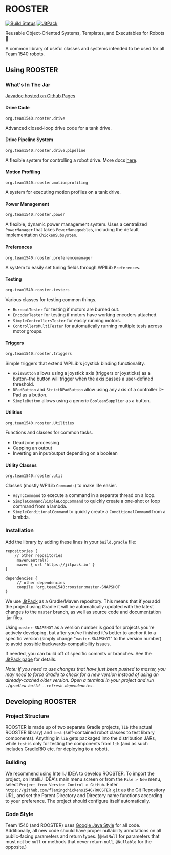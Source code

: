 # ROOSTER 
[![Build Status](https://travis-ci.org/flamingchickens1540/ROOSTER.svg?branch=master)](https://travis-ci.org/flamingchickens1540/ROOSTER)
[![JitPack](https://jitpack.io/v/org.team1540/rooster.svg)](https://jitpack.io/#org.team1540/rooster)

Reusable Object-Oriented Systems, Templates, and Executables for Robots 🐓

A common library of useful classes and systems intended to be used for all Team 1540 robots.

## Using ROOSTER

### What's In The Jar

[Javadoc hosted on Github Pages](https://flamingchickens1540.github.io/ROOSTER)

#### Drive Code

`org.team1540.rooster.drive`

Advanced closed-loop drive code for a tank drive.

#### Drive Pipeline System

`org.team1540.rooster.drive.pipeline`

A flexible system for controlling a robot drive. More docs [here](docs/Drive%20Pipelines.md).

#### Motion Profiling

`org.team1540.rooster.motionprofiling`

A system for executing motion profiles on a tank drive.

#### Power Management

`org.team1540.rooster.power`

A flexible, dynamic power management system. Uses a centralized `PowerManager` that takes `PowerManageable`s, including the default implementation `ChickenSubsystem`.

#### Preferences

`org.team1540.rooster.preferencemanager`

A system to easily set tuning fields through WPILib `Preferences`.

#### Testing

`org.team1540.rooster.testers`

Various classes for testing common things.
- `BurnoutTester` for testing if motors are burned out.
- `EncoderTester` for testing if motors have working encoders attached.
- `SimpleControllersTester` for easily running motors.
- `ControllersMultiTester` for automatically running multiple tests across motor groups.

#### Triggers

`org.team1540.rooster.triggers`

Simple triggers that extend WPILib's joystick binding functionality. 

- `AxisButton` allows using a joystick axis (triggers or joysticks) as a button–the button will trigger when the axis passes a user-defined threshold.
- `DPadButton` and `StrictDPadButton` allow using any axis of a controller D-Pad as a button.
- `SimpleButton` allows using a generic `BooleanSupplier` as a button.

#### Utilities

`org.team1540.rooster.Utilities`

Functions and classes for common tasks.

- Deadzone processing
- Capping an output
- Inverting an input/output depending on a boolean

#### Utility Classes

`org.team1540.rooster.util`

Classes (mostly WPILib `Commands`) to make life easier.

- `AsyncCommand` to execute a command in a separate thread on a loop.
- `SimpleCommand`/`SimpleLoopCommand` to quickly create a one-shot or loop command from a lambda.
- `SimpleConditionalCommand` to quickly create a `ConditionalCommand` from a lambda.

### Installation

Add the library by adding these lines in your `build.gradle` file:

```Gradle
repositories {
	// other repositories
     mavenCentral()
     maven { url 'https://jitpack.io' }
}

dependencies {
     // other dependencies
     compile 'org.team1540:rooster:master-SNAPSHOT'
}
```

We use [JitPack](https://jitpack.io) as a Gradle/Maven repository. This means that if you add the project using Gradle it will be automatically updated with the latest changes to the `master` branch, as well as source code and documentation .jar files.

Using `master-SNAPSHOT` as a version number is good for projects you're actively developing, but after you've finished it's better to anchor it to a specific version (simply change "`master-SNAPSHOT`" to the version number) to avoid possible backwards-compatibility issues.

If needed, you can build off of specific commits or branches. See the [JitPack page](https://jitpack.io/#org.team1540/rooster) for details.

_Note: If you need to use changes that have just been pushed to master, you may need to force Gradle to check for a new version instead of using an already-cached older version.  Open a terminal in your project and run `./gradlew build --refresh-dependencies`._

## Developing ROOSTER

### Project Structure

ROOSTER is made up of two separate Gradle projects, `lib` (the actual ROOSTER library) and `test` (self-contained robot classes to test library components). Anything in `lib` gets packaged into the distribution JARs, while `test` is only for testing the components from `lib` (and as such includes GradleRIO etc. for deploying to a robot).

### Building

We recommend using IntelliJ IDEA to develop ROOSTER. To import the project, on IntelliJ IDEA's main menu screen or from the `File > New` menu, select `Project from Version Control > GitHub`. Enter `https://github.com/flamingchickens1540/ROOSTER.git` as the Git Repository URL, and set the Parent Directory and Directory name functions according to your preference. The project should configure itself automatically.

### Code Style

Team 1540 (and ROOSTER) uses [Google Java Style](https://google.github.io/styleguide/javaguide.html) for all code. Additionally, all new code should have proper nullability annotations on all public-facing parameters and return types. (`@NotNull` for parameters that must not be `null` or methods that never return `null`, `@Nullable` for the opposite.)
